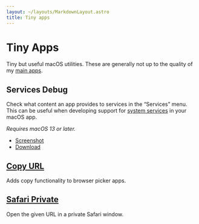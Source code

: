 ```yaml
---
layout: ~/layouts/MarkdownLayout.astro
title: Tiny apps
---
```


# Tiny Apps

Tiny but useful macOS utilities. These are generally not up to the quality of my [main apps](/apps).

## Services Debug

Check what content an app provides to services in the “Services” menu. This can be useful when developing support for [system services](https://www.computerworld.com/article/2476298/os-x-a-quick-guide-to-services-on-your-mac.html) in your macOS app.

*Requires macOS 13 or later.*

- [Screenshot](https://user-images.githubusercontent.com/170270/169027027-fa16e965-5104-4601-9098-08facddc116f.png)
- [Download](https://www.dropbox.com/scl/fi/i35d03m3v7208x3ogx42s/Services-Debug-1.0.0-1685392394-1701610585.zip?rlkey=kzsjq0h0f2odpg7ktii62dlkr&raw=1)

## [Copy URL](https://github.com/sindresorhus/copy-url)

Adds copy functionality to browser picker apps.

## [Safari Private](https://github.com/sindresorhus/Safari-Private)

Open the given URL in a private Safari window.
